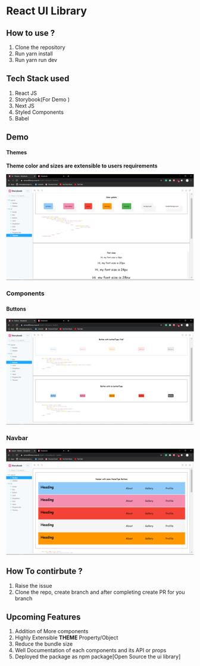 <h1>React UI Library </h1>

<h2>How to use ?</h2>
<ol>
	<li>Clone the repository</li>
	<li>Run yarn install</li>
	<li>Run yarn run dev</li>
</ol>

<h2>Tech Stack used</h2>
<ol>
	<li>React JS</li>
	<li>Storybook(For Demo )</li>
	<li>Next JS </li>
	<li>Styled Components </li>
	<li>Babel</li>
</ol>

<h2>Demo</h2>
<h4> Themes <h4>
<p>Theme color and sizes are extensible to users requirements</p>
<img src="./assets/theme.png" width="100%" height="50%" >

<h3>Components<h3>

<h4>Buttons</h4>
<img src="./assets/button.png" width="100%" height="50%" >

<h3>Navbar<h4>
<img src="./assets/navbar.png" width="100%" height="50%" >

<h2>How To contirbute ?</h2>
<ol>
	<li>Raise the issue</li>
	<li>Clone the repo, create branch and after completing create PR for you branch
</ol>

<h2>Upcoming Features</h2>
<ol>
	<li>Addition of More components </li>
	<li>Highly Extensible <strong>THEME</strong> Property/Object</li>
	<li>Reduce the bundle size</li>
	<li>Well Documentation of each components and its API or props</li>
	<li>Deployed the package as npm package[Open Source the ui library]</li>
</ol>
